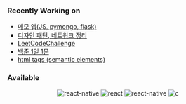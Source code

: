 ### Recently Working on

- [메모 앱(JS, pymongo, flask)](https://github.com/yeonwooz/memo)
- [디자인 패턴, 네트워크 정리](https://github.com/yeonwooz/computer-science-B-2207)
- [LeetCodeChallenge](https://github.com/yeonwooz/LeetCodeChallenge)
- [백준 1일 1문](https://github.com/yeonwooz/BOJ)
- [html tags (semantic elements)](https://github.com/yeonwooz/html-css)

### Available

<p align='center'>
  <img alt="react-native" src ="https://img.shields.io/badge/javascript-F0DB4F.svg?&style=for-the-badge&logo=javascript&logoColor=323330"/>
  <img alt="react" src ="https://img.shields.io/badge/react-black.svg?&style=for-the-badge&logo=react&logoColor=61DBFB"/>
  <img alt="react-native" src ="https://img.shields.io/badge/react native-black.svg?&style=for-the-badge&logo=react&logoColor=61DBFB"/>
  <img alt="c" src=https://img.shields.io/badge/C-C-A8B9CC?&style=for-the-badge&logo=c&logoColor=A8B9CC/>
</p>
